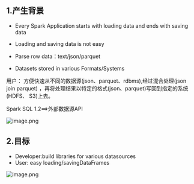 ## 1.产生背景

- Every Spark Application starts with loading data and ends with saving data

- Loading and saving data is not easy

- Parse row data：text/json/parquet

- Datasets stored in various Formats/Systems

用户：
    方便快速从不同的数据源(json、parquet、rdbms),经过混合处理(json join parquet) ，再将处理结果以特定的格式(json、parquet)写回到指定的系统(HDFS、 S3)上去。

Spark SQL 1.2==>外部数据源API

![image.png](https://upload-images.jianshu.io/upload_images/7220971-e56dc58e971327c9.png?imageMogr2/auto-orient/strip%7CimageView2/2/w/1240)

## 2.目标

- Developer:build libraries for various datasources
- User: easy loading/savingDataFrames

![image.png](https://upload-images.jianshu.io/upload_images/7220971-501832f4faeda09d.png?imageMogr2/auto-orient/strip%7CimageView2/2/w/1240)

    



